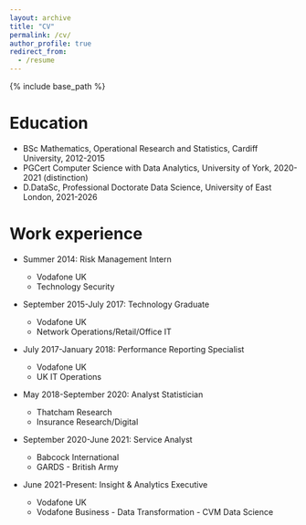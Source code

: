 ```yaml
---
layout: archive
title: "CV"
permalink: /cv/
author_profile: true
redirect_from:
  - /resume
---
```


{% include base_path %}

Education
======
* BSc Mathematics, Operational Research and Statistics, Cardiff University, 2012-2015
* PGCert Computer Science with Data Analytics, University of York, 2020-2021 (distinction)
* D.DataSc, Professional Doctorate Data Science, University of East London, 2021-2026

Work experience
======
* Summer 2014: Risk Management Intern
  * Vodafone UK
  * Technology Security

* September 2015-July 2017: Technology Graduate
  * Vodafone UK
  * Network Operations/Retail/Office IT

* July 2017-January 2018: Performance Reporting Specialist
  * Vodafone UK
  * UK IT Operations

* May 2018-September 2020: Analyst Statistician
  * Thatcham Research
  * Insurance Research/Digital

* September 2020-June 2021: Service Analyst
  * Babcock International
  * GARDS - British Army

* June 2021-Present: Insight & Analytics Executive
  * Vodafone UK
  * Vodafone Business - Data Transformation - CVM Data Science

